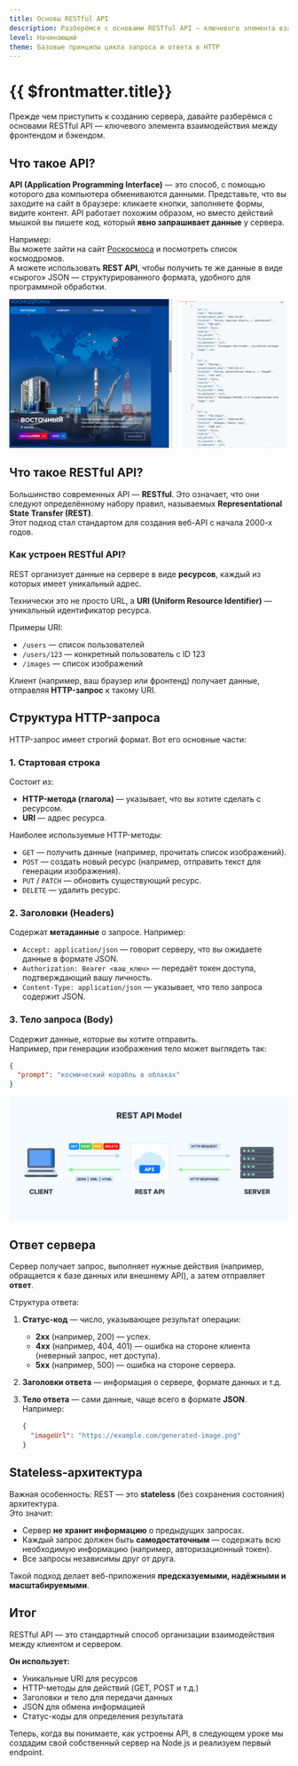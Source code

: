 ```yaml
---
title: Основы RESTful API
description: Разберёмся с основами RESTful API — ключевого элемента взаимодействия между фронтендом и бэкендом
level: Начинающий
theme: Базовые принципы цикла запроса и ответа в HTTP
---
```


# {{ $frontmatter.title}}

<ModernJsMeta :level="$frontmatter.level" :theme="$frontmatter.theme"/>

Прежде чем приступить к созданию сервера, давайте разберёмся с основами RESTful API — ключевого элемента взаимодействия между фронтендом и бэкендом.

## Что такое API?

**API (Application Programming Interface)** — это способ, с помощью которого два компьютера обмениваются данными. Представьте, что вы заходите на сайт в браузере: кликаете кнопки, заполняете формы, видите контент. API работает похожим образом, но вместо действий мышкой вы пишете код, который **явно запрашивает данные** у сервера.

Например:  
Вы можете зайти на сайт [Роскосмоса](https://www.roscosmos.ru/#kosmodrom) и посмотреть список космодромов.  
А можете использовать **REST API**, чтобы получить те же данные в виде «сырого» JSON — структурированного формата, удобного для программной обработки.

![REST API Роскосмоса](./roscosmos.jpg)

## Что такое RESTful API?

Большинство современных API — **RESTful**. Это означает, что они следуют определённому набору правил, называемых **Representational State Transfer (REST)**.  
Этот подход стал стандартом для создания веб-API с начала 2000-х годов.

### Как устроен RESTful API?

REST организует данные на сервере в виде **ресурсов**, каждый из которых имеет уникальный адрес.

Технически это не просто URL, а **URI (Uniform Resource Identifier)** — уникальный идентификатор ресурса.

Примеры URI:
- `/users` — список пользователей
- `/users/123` — конкретный пользователь с ID 123
- `/images` — список изображений

Клиент (например, ваш браузер или фронтенд) получает данные, отправляя **HTTP-запрос** к такому URI.

## Структура HTTP-запроса

HTTP-запрос имеет строгий формат. Вот его основные части:

### 1. Стартовая строка
Состоит из:
- **HTTP-метода (глагола)** — указывает, что вы хотите сделать с ресурсом.
- **URI** — адрес ресурса.

Наиболее используемые HTTP-методы:
- `GET` — получить данные (например, прочитать список изображений).
- `POST` — создать новый ресурс (например, отправить текст для генерации изображения).
- `PUT` / `PATCH` — обновить существующий ресурс.
- `DELETE` — удалить ресурс.

### 2. Заголовки (Headers)
Содержат **метаданные** о запросе. Например:
- `Accept: application/json` — говорит серверу, что вы ожидаете данные в формате JSON.
- `Authorization: Bearer <ваш_ключ>` — передаёт токен доступа, подтверждающий вашу личность.
- `Content-Type: application/json` — указывает, что тело запроса содержит JSON.

### 3. Тело запроса (Body)
Содержит данные, которые вы хотите отправить.  
Например, при генерации изображения тело может выглядеть так:
```json
{
  "prompt": "космический корабль в облаках"
}
```

![Карта RESTful API](./rest-map.png)

## Ответ сервера

Сервер получает запрос, выполняет нужные действия (например, обращается к базе данных или внешнему API), а затем отправляет **ответ**.

Структура ответа:
1. **Статус-код** — число, указывающее результат операции:
   - **2xx** (например, 200) — успех.
   - **4xx** (например, 404, 401) — ошибка на стороне клиента (неверный запрос, нет доступа).
   - **5xx** (например, 500) — ошибка на стороне сервера.

2. **Заголовки ответа** — информация о сервере, формате данных и т.д.

3. **Тело ответа** — сами данные, чаще всего в формате **JSON**.  
   Например:
   ```json
   {
     "imageUrl": "https://example.com/generated-image.png"
   }
   ```

## Stateless-архитектура

Важная особенность: REST — это **stateless** (без сохранения состояния) архитектура.  
Это значит:
- Сервер **не хранит информацию** о предыдущих запросах.
- Каждый запрос должен быть **самодостаточным** — содержать всю необходимую информацию (например, авторизационный токен).
- Все запросы независимы друг от друга.

Такой подход делает веб-приложения **предсказуемыми, надёжными и масштабируемыми**.

## Итог

RESTful API — это стандартный способ организации взаимодействия между клиентом и сервером.  

**Он использует:**
- Уникальные URI для ресурсов
- HTTP-методы для действий (GET, POST и т.д.)
- Заголовки и тело для передачи данных
- JSON для обмена информацией
- Статус-коды для определения результата

Теперь, когда вы понимаете, как устроены API, в следующем уроке мы создадим свой собственный сервер на Node.js и реализуем первый endpoint.